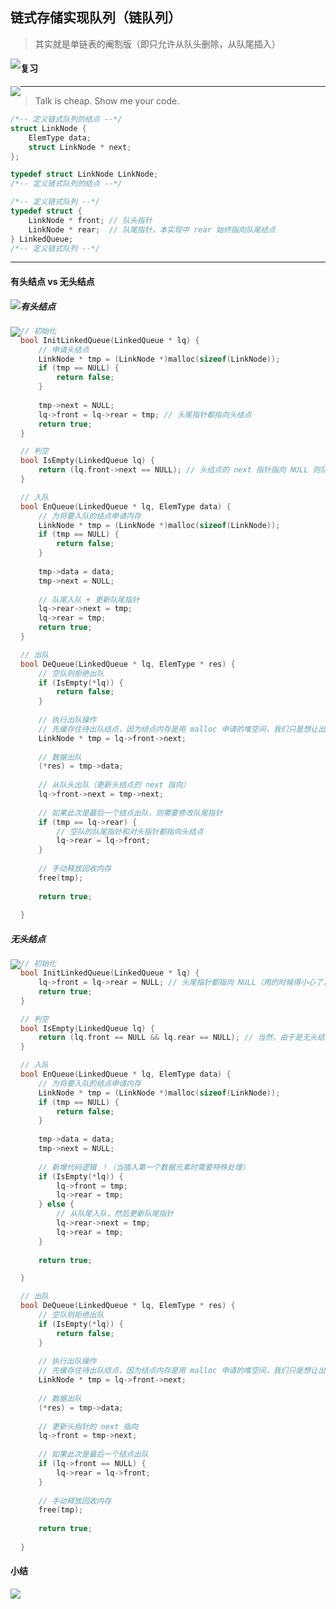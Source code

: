 ## 链式存储实现队列（链队列）

> 其实就是单链表的阉割版（即只允许从队头删除，从队尾插入）

<img src='https://gitee.com/pj-l/imgs-1/raw/master/screenShot/image-20211030170358705.png' style='float: left;'></img>

#### 复习

<img src='https://gitee.com/pj-l/imgs-1/raw/master/screenShot/image-20211030173448474.png' style='float: left;'></img>

---

> Talk is cheap. Show me your code.

```c
/*-- 定义链式队列的结点 --*/
struct LinkNode {
	ElemType data;
    struct LinkNode * next;
};

typedef struct LinkNode LinkNode;
/*-- 定义链式队列的结点 --*/

/*-- 定义链式队列 --*/
typedef struct {
    LinkNode * front; // 队头指针
    LinkNode * rear;  // 队尾指针，本实现中 rear 始终指向队尾结点
} LinkedQueue;
/*-- 定义链式队列 --*/
```

---

#### 有头结点 vs 无头结点

<img src='https://gitee.com/pj-l/imgs-1/raw/master/screenShot/image-20211030171244027.png' style='float: left;'></img>

##### 有头结点

<img src='https://gitee.com/pj-l/imgs-1/raw/master/screenShot/image-20211030172220114.png' style='float: left;'></img>

```c
// 初始化
bool InitLinkedQueue(LinkedQueue * lq) {
	// 申请头结点
    LinkNode * tmp = (LinkNode *)malloc(sizeof(LinkNode));
    if (tmp == NULL) {
		return false;
    }
    
    tmp->next = NULL;
    lq->front = lq->rear = tmp; // 头尾指针都指向头结点
    return true;
}

// 判空
bool IsEmpty(LinkedQueue lq) {
    return (lq.front->next == NULL); // 头结点的 next 指针指向 NULL 则队空
}

// 入队
bool EnQueue(LinkedQueue * lq, ElemType data) {
	// 为将要入队的结点申请内存
    LinkNode * tmp = (LinkNode *)malloc(sizeof(LinkNode));
    if (tmp == NULL) {
		return false;
    }
    
    tmp->data = data;
    tmp->next = NULL;
    
    // 队尾入队 + 更新队尾指针
    lq->rear->next = tmp;
    lq->rear = tmp;
    return true;
}

// 出队
bool DeQueue(LinkedQueue * lq, ElemType * res) {
    // 空队则拒绝出队
    if (IsEmpty(*lq)) {
        return false;
    }
    
    // 执行出队操作
    // 先缓存住待出队结点，因为结点内存是用 malloc 申请的堆空间，我们只是想让出队结点的数据出队，然后调用 free 函数释放掉结点空间
    LinkNode * tmp = lq->front->next;
    
    // 数据出队
    (*res) = tmp->data;
    
    // 从队头出队（更新头结点的 next 指向）
    lq->front->next = tmp->next;
    
    // 如果此次是最后一个结点出队，则需要修改队尾指针
    if (tmp == lq->rear) {
        // 空队的队尾指针和对头指针都指向头结点
        lq->rear = lq->front;
    }
    
    // 手动释放回收内存
    free(tmp);
    
    return true;
    
}
```

##### 无头结点

<img src='https://gitee.com/pj-l/imgs-1/raw/master/screenShot/image-20211030172316882.png' style='float: left;'></img>

```c
// 初始化
bool InitLinkedQueue(LinkedQueue * lq) {
    lq->front = lq->rear = NULL; // 头尾指针都指向 NULL（用的时候得小心了，防止出现 NULL.next 或 NULL.data d）
    return true;
}

// 判空
bool IsEmpty(LinkedQueue lq) {
    return (lq.front == NULL && lq.rear == NULL); // 当然，由于是无头结点的链表实现的，所以只判断头指针指向 NULL 或尾指针指向 NULL 也ok~
}

// 入队
bool EnQueue(LinkedQueue * lq, ElemType data) {
	// 为将要入队的结点申请内存
    LinkNode * tmp = (LinkNode *)malloc(sizeof(LinkNode));
    if (tmp == NULL) {
		return false;
    }
    
    tmp->data = data;
    tmp->next = NULL;
    
    // 新增代码逻辑 ！（当插入第一个数据元素时需要特殊处理）
    if (IsEmpty(*lq)) {
        lq->front = tmp;
        lq->rear = tmp;
    } else {
        // 从队尾入队，然后更新队尾指针
        lq->rear->next = tmp;
        lq->rear = tmp;
    }
    
    return true;

}

// 出队
bool DeQueue(LinkedQueue * lq, ElemType * res) {
    // 空队则拒绝出队
    if (IsEmpty(*lq)) {
        return false;
    }
    
    // 执行出队操作
    // 先缓存住待出队结点，因为结点内存是用 malloc 申请的堆空间，我们只是想让出队结点的数据出队，然后调用 free 函数释放掉结点空间
    LinkNode * tmp = lq->front->next;
    
    // 数据出队
    (*res) = tmp->data;
    
    // 更新头指针的 next 指向
    lq->front = tmp->next;
    
    // 如果此次是最后一个结点出队
    if (lq->front == NULL) {
        lq->rear = lq->front;
    }
    
    // 手动释放回收内存
    free(tmp);
    
    return true;
    
}
```

#### 小结

<img src='https://gitee.com/pj-l/imgs-1/raw/master/screenShot/image-20211030182752725.png' style='float: left;'></img>